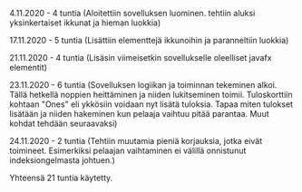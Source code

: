 4.11.2020 - 4 tuntia (Aloitettiin sovelluksen luominen. tehtiin aluksi yksinkertaiset ikkunat ja hieman luokkia)

17.11.2020 - 5 tuntia (Lisättiin elementtejä ikkunoihin ja paranneltiin luokkia)

21.11.2020 - 4 tuntia (Lisäsin viimeisetkin sovellukselle oleelliset javafx elementit)

23.11.2020 - 6 tuntia (Sovelluksen logiikan ja toiminnan tekeminen alkoi. Tällä hetkellä noppien heittäminen ja niiden lukitseminen toimii. Tuloskorttiin kohtaan "Ones" eli ykkösiin voidaan nyt lisätä tuloksia. Tapaa miten tulokset lisätään ja niiden hakeminen kun pelaaja vaihtuu pitää parantaa.  Muut kohdat tehdään seuraavaksi)

24.11.2020 - 2 tuntia (Tehtiin muutamia pieniä korjauksia, jotka eivät toimineet. Esimerkiksi pelaajan vaihtaminen ei välillä onnistunut indeksiongelmasta johtuen.)


Yhteensä 21 tuntia käytetty.
